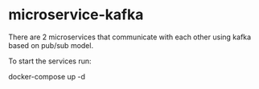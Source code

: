 # microservice-kafka

There are 2 microservices that communicate with each other using kafka based on pub/sub model.

To start the services run:

docker-compose up -d 
